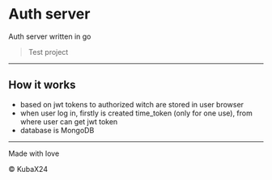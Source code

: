 # Auth server
 
Auth server written in go

> Test project

---
## How it works
- based on jwt tokens to authorized witch are stored in user browser
- when user log in, firstly is created time_token (only for one use), from where user can get jwt token
- database is MongoDB
---
Made with love

© KubaX24
